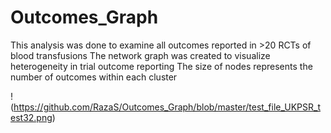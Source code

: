 # Outcomes_Graph

This analysis was done to examine all outcomes reported in >20 RCTs of blood transfusions
The network graph was created to visualize heterogeneity in trial outcome reporting
The size of nodes represents the number of outcomes within each cluster

!(https://github.com/RazaS/Outcomes_Graph/blob/master/test_file_UKPSR_test32.png)



